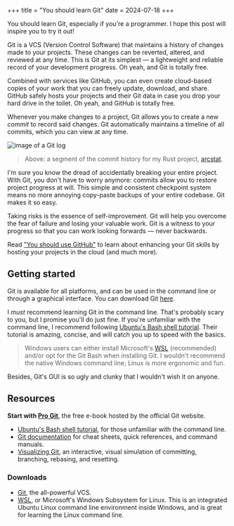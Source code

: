 +++
title = "You should learn Git"
date = 2024-07-18
+++

You should learn Git, especially if you're a programmer. I hope this post will inspire you to try it out!

Git is a VCS (Version Control Software) that maintains a history of changes made to your projects. These changes can be reverted, altered, and reviewed at any time. This is Git at its simplest — a lightweight and reliable record of your development progress. Oh yeah, and Git is totally free.

Combined with services like GitHub, you can even create cloud-based copies of your work that you can freely update, download, and share. GitHub safely hosts your projects and their Git data in case you drop your hard drive in the toilet. Oh yeah, and GitHub is totally free.

Whenever you make changes to a project, Git allows you to create a new _commit_ to record said changes. Git automatically maintains a timeline of all commits, which you can view at any time.

<img src="/blog/arcstat-git-log.png" alt="image of a Git log" />

> Above: a segment of the commit history for my Rust project, [arcstat](https://github.com/massivebird/arcstat).

I'm sure you know the dread of accidentally breaking your entire project. With Git, you don't have to worry anymore: commits allow you to restore project progress at will. This simple and consistent checkpoint system means no more annoying copy-paste backups of your entire codebase. Git makes it so easy.

Taking risks is the essence of self-improvement. Git will help you overcome the fear of failure and losing your valuable work. Git is a witness to your progress so that you can work looking forwards — never backwards.

Read ["You should use GitHub"](@/blog/you-should-use-github.md) to learn about enhancing your Git skills by hosting your projects in the cloud (and much more).

## Getting started

Git is available for all platforms, and can be used in the command line or through a graphical interface. You can download Git [here](https://git-scm.com/).

I _must_ recommend learning Git in the command line. That's probably scary to you, but I promise you'll do just fine. If you're unfamiliar with the command line, I recommend following [Ubuntu's Bash shell tutorial](https://ubuntu.com/tutorials/command-line-for-beginners#1-overview). Their tutorial is amazing, concise, and will catch you up to speed with the basics.

> Windows users can either install Microsoft's [WSL](https://ubuntu.com/desktop/wsl) (recommended) and/or opt for the Git Bash when installing Git. I wouldn't recommend the native Windows command line; Linux is more ergonomic and fun.

Besides, Git's GUI is so ugly and clunky that I wouldn't wish it on anyone.

## Resources

__Start with [Pro Git](https://git-scm.com/book/en/v2)__, the free e-book hosted by the official Git website.

+ [Ubuntu's Bash shell tutorial](https://ubuntu.com/tutorials/command-line-for-beginners#1-overview), for those unfamiliar with the command line.
+ [Git documentation](https://git-scm.com/docs) for cheat sheets, quick references, and command manuals.
+ [Visualizing Git](https://git-school.github.io/visualizing-git/), an interactive, visual simulation of committing, branching, rebasing, and resetting.

### Downloads

+ [Git](https://git-scm.com/), the all-powerful VCS.
+ [WSL](https://ubuntu.com/desktop/wsl), or Microsoft's Windows Subsystem for Linux. This is an integrated Ubuntu Linux command line environment inside Windows, and is great for learning the Linux command line.
